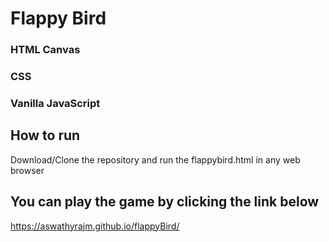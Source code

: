 # Flappy Bird

### HTML Canvas

### CSS

### Vanilla JavaScript

## How to run

Download/Clone the repository and run the flappybird.html in any web browser

## You can play the game by clicking the link below

https://aswathyrajm.github.io/flappyBird/
